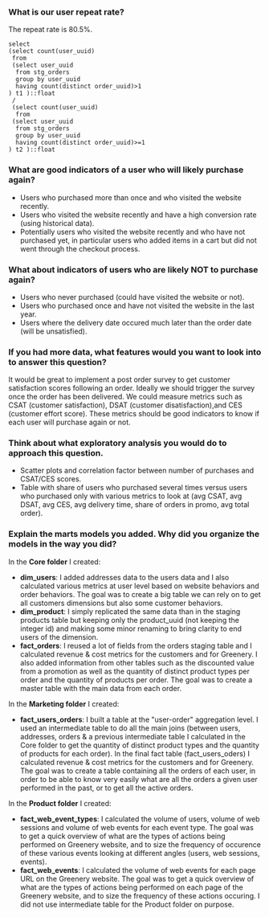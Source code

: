 ### What is our user repeat rate?
The repeat rate is 80.5%.
```
select
(select count(user_uuid)
 from
 (select user_uuid
  from stg_orders
  group by user_uuid
  having count(distinct order_uuid)>1 
) t1 )::float
 /
 (select count(user_uuid)
  from
 (select user_uuid
  from stg_orders
  group by user_uuid
  having count(distinct order_uuid)>=1 
) t2 )::float
```

### What are good indicators of a user who will likely purchase again? 
- Users who purchased more than once and who visited the website recently.
- Users who visited the website recently and have a high conversion rate (using historical data).
- Potentially users who visited the website recently and who have not purchased yet, in particular users who added items in a cart but did not went through the checkout process.

### What about indicators of users who are likely NOT to purchase again? 
- Users who never purchased (could have visited the website or not).
- Users who purchased once and have not visited the website in the last year.
- Users where the delivery date occured much later than the order date (will be unsatisfied).

### If you had more data, what features would you want to look into to answer this question?
It would be great to implement a post order survey to get customer satisfaction scores following an order.
Ideally we should trigger the survey once the order has been delivered.
We could measure metrics such as CSAT (customer satisfaction), DSAT (customer disatisfaction),and CES (customer effort score).
These metrics should be good indicators to know if each user will purchase again or not.

### Think about what exploratory analysis you would do to approach this question.
- Scatter plots and correlation factor between number of purchases and CSAT/CES scores.
- Table with share of users who purchased several times versus users who purchased only with various metrics to look at (avg CSAT, avg DSAT, avg CES, avg delivery time, share of orders in promo, avg total order).

### Explain the marts models you added. Why did you organize the models in the way you did?
In the **Core folder** I created:
- **dim_users**: I added addresses data to the users data and I also calculated various metrics at user level based on website behaviors and order behaviors.
The goal was to create a big table we can rely on to get all customers dimensions but also some customer behaviors.
- **dim_product**: I simply replicated the same data than in the staging products table but keeping only the product_uuid (not keeping the integer id) and making some minor renaming to bring clarity to end users of the dimension.
- **fact_orders**: I reused a lot of fields from the orders staging table and I calculated revenue & cost metrics for the customers and for Greenery. I also added information from other tables such as the discounted value from a promotion as well as the quantity of distinct product types per order and the quantity of products per order.
The goal was to create a master table with the main data from each order. 

In the **Marketing folder** I created:
- **fact_users_orders**: I built a table at the "user-order" aggregation level. 
I used an intermediate table to do all the main joins (between users, addresses, orders & a previous intermediate table I calculated in the Core folder to get the quantity of distinct product types and the quantity of products for each order). 
In the final fact table (fact_users_oders) I calculated revenue & cost metrics for the customers and for Greenery.
The goal was to create a table containing all the orders of each user, in order to be able to know very easily what are all the orders a given user performed in the past, or to get all the active orders.

In the **Product folder** I created:
- **fact_web_event_types**: I calculated the volume of users, volume of web sessions and volume of web events for each event type.
The goal was to get a quick overview of what are the types of actions being performed on Greenery website, and to size the frequency of occurence of these various events looking at different angles (users, web sessions, events).
- **fact_web_events**: I calculated the volume of web events for each page URL on the Greenery website. 
The goal was to get a quick overview of what are the types of actions being performed on each page of the Greenery website, and to size the frequency of these actions occuring.
I did not use intermediate table for the Product folder on purpose. 
